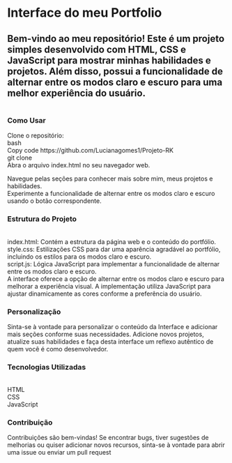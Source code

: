<h1>Interface do meu Portfolio </h1>

<h2>Bem-vindo ao meu repositório! Este é um projeto simples desenvolvido com HTML, CSS e JavaScript para mostrar minhas habilidades e projetos. Além disso, possui a funcionalidade de alternar entre os modos claro e escuro para uma melhor experiência do usuário.</h2>

<img src="./Design sem nome (3).png" alt="">

<h3>Como Usar</h3>
Clone o repositório:
<br>
bash
<br>
Copy code https://github.com/Lucianagomes1/Projeto-RK
<br>
git clone 
<br>
Abra o arquivo index.html no seu navegador web.
<br>

Navegue pelas seções para conhecer mais sobre mim, meus projetos e habilidades.
<br>
Experimente a funcionalidade de alternar entre os modos claro e escuro usando o botão correspondente.
<br>
<h3>Estrutura do Projeto</h3>
<br>
index.html: Contém a estrutura da página web e o conteúdo do portfólio.
<br>
style.css: Estilizações CSS para dar uma aparência agradável ao portfólio, incluindo os estilos para os modos claro e escuro.
<br>
script.js: Lógica JavaScript para implementar a funcionalidade de alternar entre os modos claro e escuro.
<br>
A interface oferece a opção de alternar entre os modos claro e escuro para melhorar a experiência visual. A implementação utiliza JavaScript para ajustar dinamicamente as cores conforme a preferência do usuário.
<br>
<h3>Personalização</h3>
Sinta-se à vontade para personalizar o conteúdo da Interface e adicionar mais seções conforme suas necessidades. Adicione novos projetos, atualize suas habilidades e faça desta interface um reflexo autêntico de quem você é como desenvolvedor.
<br>

<h3>Tecnologias Utilizadas</h3>
<br>
HTML
<br>
CSS
<br>
JavaScript
<br>
<h3>Contribuição</h3>
Contribuições são bem-vindas! Se encontrar bugs, tiver sugestões de melhorias ou quiser adicionar novos recursos, sinta-se à vontade para abrir uma issue ou enviar um pull request


